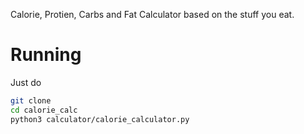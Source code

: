 Calorie, Protien, Carbs and Fat Calculator based on the stuff you eat.

# Running
Just do 
```bash
git clone 
cd calorie_calc 
python3 calculator/calorie_calculator.py
```

